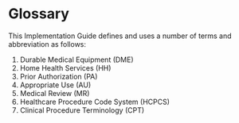 # Glossary
This Implementation Guide defines and uses a number of terms and abbreviation as follows:
1. Durable Medical Equipment (DME)
2. Home Health Services (HH)
3. Prior Authorization (PA)
4. Appropriate Use (AU)
5. Medical Review (MR)
6. Healthcare Procedure Code System (HCPCS)
7. Clinical Procedure Terminology (CPT)
